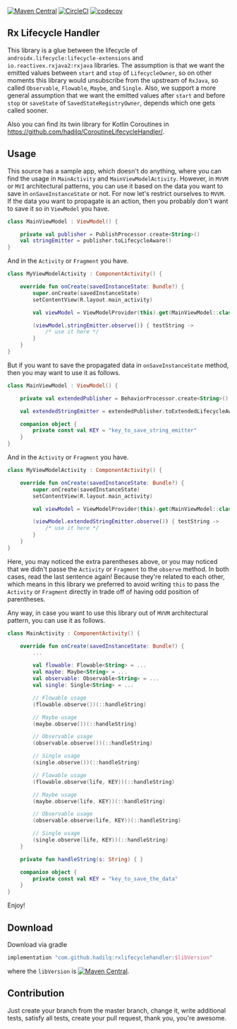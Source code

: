 [![Maven Central](https://maven-badges.herokuapp.com/maven-central/com.github.hadilq/rxlifecyclehandler/badge.svg)](https://maven-badges.herokuapp.com/maven-central/com.github.hadilq/rxlifecyclehandler)
[![CircleCI](https://circleci.com/gh/hadilq/RxLifecycleHandler.svg?style=svg)](https://circleci.com/gh/hadilq/RxLifecycleHandler)
[![codecov](https://codecov.io/gh/hadilq/RxLifecycleHandler/branch/master/graph/badge.svg)](https://codecov.io/gh/hadilq/RxLifecycleHandler)

Rx Lifecycle Handler
---
This library is a glue between the lifecycle of `androidx.lifecycle:lifecycle-extensions` and 
`io.reactivex.rxjava2:rxjava` libraries. The assumption is that we want the emitted values between 
`start` and `stop` of `LifecycleOwner`, so on other moments this library would unsubscribe 
from the upstream of `RxJava`, so called `Observable`, `Flowable`, `Maybe`, and `Single`. Also,
we support a more general assumption that we want the emitted values after `start` and before
 `stop` or `saveState` of `SavedStateRegistryOwner`, depends which one gets called sooner.

Also you can find its twin library for Kotlin Coroutines in https://github.com/hadilq/CoroutineLifecycleHandler/.

Usage
---
This source has a sample app, which doesn't do anything, where you can find the usage in `MainActivity`
and `MainViewModelActivity`. However, in `MVVM` or `MVI` architectural patterns, you can use it
based on the data you want to save in `onSaveInstanceState` or not. For now let's restrict
ourselves to `MVVM`. If the data you want to propagate is an action, then you probably don't want
to save it so in `ViewModel` you have.
```kotlin
class MainViewModel : ViewModel() {

    private val publisher = PublishProcessor.create<String>()
    val stringEmitter = publisher.toLifecycleAware()
}

```
And in the `Activity` or `Fragment` you have.
```kotlin
class MyViewModelActivity : ComponentActivity() {

    override fun onCreate(savedInstanceState: Bundle?) {
        super.onCreate(savedInstanceState)
        setContentView(R.layout.main_activity)

        val viewModel = ViewModelProvider(this).get(MainViewModel::class.java)

        (viewModel.stringEmitter.observe()) { testString ->
            /* use it here */
        }
    }
}
```
But if you want to save the propagated data in `onSaveInstanceState` method, then you may want to
use it as follows.
```kotlin
class MainViewModel : ViewModel() {

    private val extendedPublisher = BehaviorProcessor.create<String>()

    val extendedStringEmitter = extendedPublisher.toExtendedLifecycleAware(KEY)

    companion object {
        private const val KEY = "key_to_save_string_emitter"
    }
}

```
And in the `Activity` or `Fragment` you have.
```kotlin
class MyViewModelActivity : ComponentActivity() {

    override fun onCreate(savedInstanceState: Bundle?) {
        super.onCreate(savedInstanceState)
        setContentView(R.layout.main_activity)

        val viewModel = ViewModelProvider(this).get(MainViewModel::class.java)

        (viewModel.extendedStringEmitter.observe()) { testString ->
            /* use it here */
        }
    }
}
```
Here, you may noticed the extra parentheses above, or you may noticed that we didn't passe the
`Activity` or `Fragment` to the `observe` method. In both cases, read the last sentence again!
Because they're related to each other, which means in this library we preferred to avoid writing
`this` to pass the `Activity` or `Fragment` directly in trade off of having odd position of parentheses.

Any way, in case you want to use this library out of `MVVM` architectural pattern, you can use it
 as follows.
```kotlin
class MainActivity : ComponentActivity() {

    override fun onCreate(savedInstanceState: Bundle?) {
        ...

        val flowable: Flowable<String> = ...
        val maybe: Maybe<String> = ...
        val observable: Observable<String> = ...
        val single: Single<String> = ...

        // Flowable usage
        (flowable.observe())(::handleString)

        // Maybe usage
        (maybe.observe())(::handleString)

        // Observable usage
        (observable.observe())(::handleString)

        // Single usage
        (single.observe())(::handleString)

        // Flowable usage
        (flowable.observe(life, KEY))(::handleString)

        // Maybe usage
        (maybe.observe(life, KEY))(::handleString)

        // Observable usage
        (observable.observe(life, KEY))(::handleString)

        // Single usage
        (single.observe(life, KEY))(::handleString)
    }

    private fun handleString(s: String) { }

    companion object {
        private const val KEY = "key_to_save_the_data"
    }
}
```

Enjoy!

Download
---
Download via gradle
```groovy
implementation "com.github.hadilq:rxlifecyclehandler:$libVersion"
```
where the `libVersion` is [![Maven Central](https://maven-badges.herokuapp.com/maven-central/com.github.hadilq/rxlifecyclehandler/badge.svg)](https://maven-badges.herokuapp.com/maven-central/com.github.hadilq/rxlifecyclehandler).

Contribution
---
Just create your branch from the master branch, change it, write additional tests, satisfy all 
tests, create your pull request, thank you, you're awesome.

